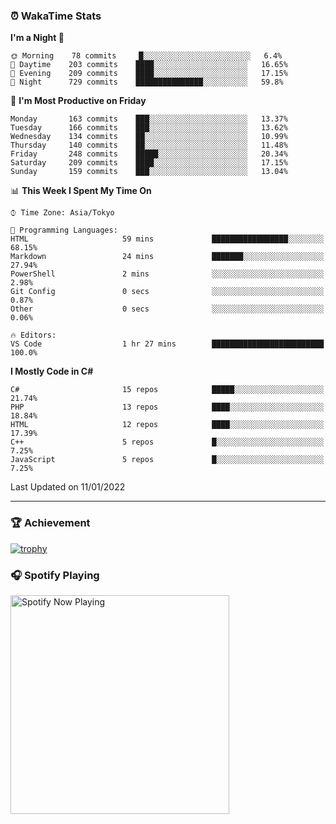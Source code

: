 ### ⏰ WakaTime Stats


<!--START_SECTION:waka-->
**I'm a Night 🦉** 

```text
🌞 Morning    78 commits     █░░░░░░░░░░░░░░░░░░░░░░░░   6.4% 
🌆 Daytime    203 commits    ████░░░░░░░░░░░░░░░░░░░░░   16.65% 
🌃 Evening    209 commits    ████░░░░░░░░░░░░░░░░░░░░░   17.15% 
🌙 Night      729 commits    ███████████████░░░░░░░░░░   59.8%

```
📅 **I'm Most Productive on Friday** 

```text
Monday       163 commits    ███░░░░░░░░░░░░░░░░░░░░░░   13.37% 
Tuesday      166 commits    ███░░░░░░░░░░░░░░░░░░░░░░   13.62% 
Wednesday    134 commits    ██░░░░░░░░░░░░░░░░░░░░░░░   10.99% 
Thursday     140 commits    ██░░░░░░░░░░░░░░░░░░░░░░░   11.48% 
Friday       248 commits    █████░░░░░░░░░░░░░░░░░░░░   20.34% 
Saturday     209 commits    ████░░░░░░░░░░░░░░░░░░░░░   17.15% 
Sunday       159 commits    ███░░░░░░░░░░░░░░░░░░░░░░   13.04%

```


📊 **This Week I Spent My Time On** 

```text
⌚︎ Time Zone: Asia/Tokyo

💬 Programming Languages: 
HTML                     59 mins             █████████████████░░░░░░░░   68.15% 
Markdown                 24 mins             ███████░░░░░░░░░░░░░░░░░░   27.94% 
PowerShell               2 mins              ░░░░░░░░░░░░░░░░░░░░░░░░░   2.98% 
Git Config               0 secs              ░░░░░░░░░░░░░░░░░░░░░░░░░   0.87% 
Other                    0 secs              ░░░░░░░░░░░░░░░░░░░░░░░░░   0.06%

🔥 Editors: 
VS Code                  1 hr 27 mins        █████████████████████████   100.0%

```

**I Mostly Code in C#** 

```text
C#                       15 repos            █████░░░░░░░░░░░░░░░░░░░░   21.74% 
PHP                      13 repos            ████░░░░░░░░░░░░░░░░░░░░░   18.84% 
HTML                     12 repos            ████░░░░░░░░░░░░░░░░░░░░░   17.39% 
C++                      5 repos             █░░░░░░░░░░░░░░░░░░░░░░░░   7.25% 
JavaScript               5 repos             █░░░░░░░░░░░░░░░░░░░░░░░░   7.25%

```



 Last Updated on 11/01/2022
<!--END_SECTION:waka-->

---

### 🏆 Achievement

[![trophy](https://github-profile-trophy.vercel.app/?username=Slime-hatena&theme=flat&no-bg=true&no-frame=true&column=8)](https://github.com/ryo-ma/github-profile-trophy)

### 🎧 Spotify Playing

[<img src="https://spotify-now-playing-slime-hatena.vercel.app/api/spotify-playing" alt="Spotify Now Playing" width="350" />](https://open.spotify.com/user/slime_hatena)

<!--
**Slime-hatena/Slime-hatena** is a ✨ _special_ ✨ repository because its `README.md` (this file) appears on your GitHub profile.

Here are some ideas to get you started:

- 🔭 I’m currently working on ...
- 🌱 I’m currently learning ...
- 👯 I’m looking to collaborate on ...
- 🤔 I’m looking for help with ...
- 💬 Ask me about ...
- 📫 How to reach me: ...
- 😄 Pronouns: ...
- ⚡ Fun fact: ...
-->
